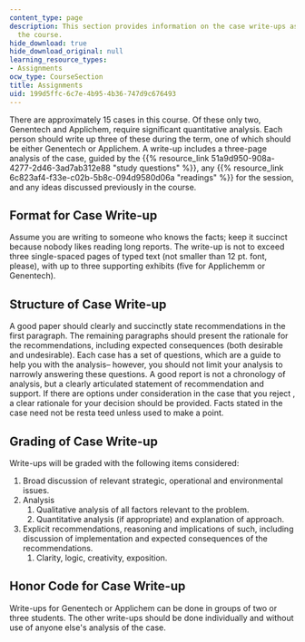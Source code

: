 ```yaml
---
content_type: page
description: This section provides information on the case write-ups assigned for
  the course.
hide_download: true
hide_download_original: null
learning_resource_types:
- Assignments
ocw_type: CourseSection
title: Assignments
uid: 199d5ffc-6c7e-4b95-4b36-747d9c676493
---
```


There are approximately 15 cases in this course. Of these only two, Genentech and Applichem, require significant quantitative analysis. Each person should write up three of these during the term, one of which should be either Genentech or Applichem. A write-up includes a three-page analysis of the case, guided by the {{% resource_link 51a9d950-908a-4277-2d46-3ad7ab312e88 "study questions" %}}, any {{% resource_link 6c823af4-f33e-c02b-5b8c-094d9580d06a "readings" %}} for the session, and any ideas discussed previously in the course.

Format for Case Write-up
------------------------

Assume you are writing to someone who knows the facts; keep it succinct because nobody likes reading long reports. The write-up is not to exceed three single-spaced pages of typed text (not smaller than 12 pt. font, please), with up to three supporting exhibits (five for Applichemm or Genentech).

Structure of Case Write-up
--------------------------

A good paper should clearly and succinctly state recommendations in the first paragraph. The remaining paragraphs should present the rationale for the recommendations, including expected consequences (both desirable and undesirable). Each case has a set of questions, which are a guide to help you with the analysis– however, you should not limit your analysis to narrowly answering these questions. A good report is not a chronology of analysis, but a clearly articulated statement of recommendation and support. If there are options under consideration in the case that you reject , a clear rationale for your decision should be provided. Facts stated in the case need not be resta teed unless used to make a point.

Grading of Case Write-up
------------------------

Write-ups will be graded with the following items considered:

1.  Broad discussion of relevant strategic, operational and environmental issues.
2.  Analysis
    1.  Qualitative analysis of all factors relevant to the problem.
    2.  Quantitative analysis (if appropriate) and explanation of approach.
3.  Explicit recommendations, reasoning and implications of such, including discussion of implementation and expected consequences of the recommendations.
    1.  Clarity, logic, creativity, exposition.

Honor Code for Case Write-up
----------------------------

Write-ups for Genentech or Applichem can be done in groups of two or three students. The other write-ups should be done individually and without use of anyone else's analysis of the case.